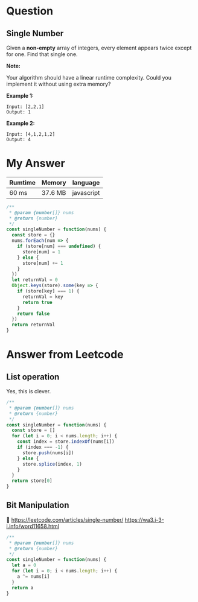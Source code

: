 # Question
## Single Number

Given a **non-empty** array of integers, every element appears twice except for one. Find that single one.

**Note:**

Your algorithm should have a linear runtime complexity. Could you implement it without using extra memory?

**Example 1:**
```
Input: [2,2,1]
Output: 1
```

**Example 2:**
```
Input: [4,1,2,1,2]
Output: 4
```

# My Answer

|Rumtime|Memory|language|
|----|-----|-----|
|60 ms|37.6 MB|javascript|


```javascript
/**
 * @param {number[]} nums
 * @return {number}
 */
const singleNumber = function(nums) {
  const store = {}
  nums.forEach(num => {
    if (store[num] === undefined) {
      store[num] = 1
    } else {
      store[num] += 1
    }
  })
  let returnVal = 0
  Object.keys(store).some(key => {
    if (store[key] === 1) {
      returnVal = key
      return true
    }
    return false
  })
  return returnVal
}
```

# Answer from Leetcode

## List operation
Yes, this is clever.
```javascript
/**
 * @param {number[]} nums
 * @return {number}
 */
const singleNumber = function(nums) {
  const store = []
  for (let i = 0; i < nums.length; i++) {
    const index = store.indexOf(nums[i])
    if (index === -1) {
      store.push(nums[i])
    } else {
      store.splice(index, 1)
    }
  }
  return store[0]
}
```

## Bit Manipulation

🤯
https://leetcode.com/articles/single-number/
https://wa3.i-3-i.info/word11658.html

```javascript
/**
 * @param {number[]} nums
 * @return {number}
 */
const singleNumber = function(nums) {
  let a = 0
  for (let i = 0; i < nums.length; i++) {
    a ^= nums[i]
  }
  return a
}
```
